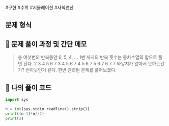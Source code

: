 #구현 #수학 #시뮬레이션 #사칙연산

## 문제 형식

## 📝 문제 풀이 과정 및 간단 메모

>총 여섯번의 반복동안 6, 5, 4, ... 1번 까지의 반복 횟수는 등차수열의 합으로 풀면 된다.
>2 3 4 5 6 7
>3 4 5 6 7
>4 5 6 7
>5 6 7
>6 7
>7
>와닿지가 않아서 못하는건가? 번아웃인거 같다. 한번 관련된 문제를 풀어보겠다.

## 🐍 나의 풀이 코드

```python
import sys

n = int(sys.stdin.readline().strip())
print((n-1)*n//2)
print(3)

```

